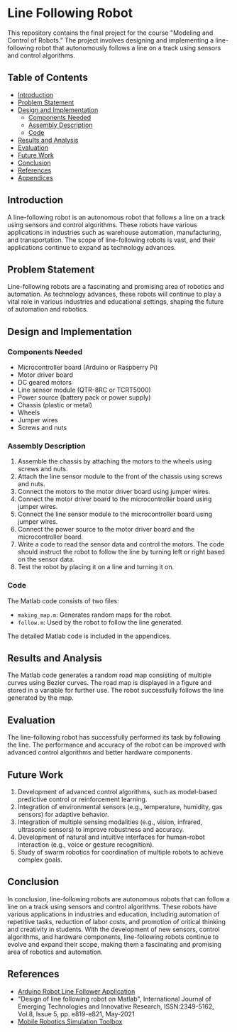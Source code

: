# Line Following Robot

This repository contains the final project for the course "Modeling and Control of Robots." The project involves designing and implementing a line-following robot that autonomously follows a line on a track using sensors and control algorithms.

## Table of Contents

- [Introduction](#introduction)
- [Problem Statement](#problem-statement)
- [Design and Implementation](#design-and-implementation)
  - [Components Needed](#components-needed)
  - [Assembly Description](#assembly-description)
  - [Code](#code)
- [Results and Analysis](#results-and-analysis)
- [Evaluation](#evaluation)
- [Future Work](#future-work)
- [Conclusion](#conclusion)
- [References](#references)
- [Appendices](#appendices)

## Introduction

A line-following robot is an autonomous robot that follows a line on a track using sensors and control algorithms. These robots have various applications in industries such as warehouse automation, manufacturing, and transportation. The scope of line-following robots is vast, and their applications continue to expand as technology advances.

## Problem Statement

Line-following robots are a fascinating and promising area of robotics and automation. As technology advances, these robots will continue to play a vital role in various industries and educational settings, shaping the future of automation and robotics.

## Design and Implementation

### Components Needed

- Microcontroller board (Arduino or Raspberry Pi)
- Motor driver board
- DC geared motors
- Line sensor module (QTR-8RC or TCRT5000)
- Power source (battery pack or power supply)
- Chassis (plastic or metal)
- Wheels
- Jumper wires
- Screws and nuts

### Assembly Description

1. Assemble the chassis by attaching the motors to the wheels using screws and nuts.
2. Attach the line sensor module to the front of the chassis using screws and nuts.
3. Connect the motors to the motor driver board using jumper wires.
4. Connect the motor driver board to the microcontroller board using jumper wires.
5. Connect the line sensor module to the microcontroller board using jumper wires.
6. Connect the power source to the motor driver board and the microcontroller board.
7. Write a code to read the sensor data and control the motors. The code should instruct the robot to follow the line by turning left or right based on the sensor data.
8. Test the robot by placing it on a line and turning it on.

### Code

The Matlab code consists of two files:
- `making_map.m`: Generates random maps for the robot.
- `follow.m`: Used by the robot to follow the line generated.

The detailed Matlab code is included in the appendices.

## Results and Analysis

The Matlab code generates a random road map consisting of multiple curves using Bezier curves. The road map is displayed in a figure and stored in a variable for further use. The robot successfully follows the line generated by the map.

## Evaluation

The line-following robot has successfully performed its task by following the line. The performance and accuracy of the robot can be improved with advanced control algorithms and better hardware components.

## Future Work

1. Development of advanced control algorithms, such as model-based predictive control or reinforcement learning.
2. Integration of environmental sensors (e.g., temperature, humidity, gas sensors) for adaptive behavior.
3. Integration of multiple sensing modalities (e.g., vision, infrared, ultrasonic sensors) to improve robustness and accuracy.
4. Development of natural and intuitive interfaces for human-robot interaction (e.g., voice or gesture recognition).
5. Study of swarm robotics for coordination of multiple robots to achieve complex goals.

## Conclusion

In conclusion, line-following robots are autonomous robots that can follow a line on a track using sensors and control algorithms. These robots have various applications in industries and education, including automation of repetitive tasks, reduction of labor costs, and promotion of critical thinking and creativity in students. With the development of new sensors, control algorithms, and hardware components, line-following robots continue to evolve and expand their scope, making them a fascinating and promising area of robotics and automation.

## References

- [Arduino Robot Line Follower Application](https://www.mathworks.com/help/supportpkg/arduino/ref/arduino-robot-line-follower-application.html)
- "Design of line following robot on Matlab", International Journal of Emerging Technologies and Innovative Research, ISSN:2349-5162, Vol.8, Issue 5, pp. e819-e821, May-2021
- [Mobile Robotics Simulation Toolbox](https://in.mathworks.com/matlabcentral/fileexchange/66586-mobile-robotics-simulationtoolbox)

